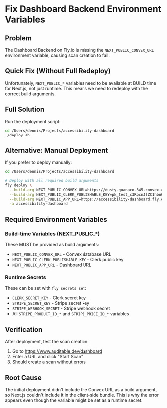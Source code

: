 # Fix Dashboard Backend Environment Variables

## Problem
The Dashboard Backend on Fly.io is missing the `NEXT_PUBLIC_CONVEX_URL` environment variable, causing scan creation to fail.

## Quick Fix (Without Full Redeploy)

Unfortunately, `NEXT_PUBLIC_*` variables need to be available at BUILD time for Next.js, not just runtime. This means we need to redeploy with the correct build arguments.

## Full Solution

Run the deployment script:
```bash
cd /Users/dennis/Projects/accessibility-dashboard
./deploy.sh
```

## Alternative: Manual Deployment

If you prefer to deploy manually:

```bash
cd /Users/dennis/Projects/accessibility-dashboard

# Deploy with all required build arguments
fly deploy \
  --build-arg NEXT_PUBLIC_CONVEX_URL=https://dusty-guanaco-345.convex.cloud \
  --build-arg NEXT_PUBLIC_CLERK_PUBLISHABLE_KEY=pk_test_c3RpcnJlZC1hbnQtNzAuY2xlcmsuYWNjb3VudHMuZGV2JA \
  --build-arg NEXT_PUBLIC_APP_URL=https://accessibility-dashboard.fly.dev \
  -a accessibility-dashboard
```

## Required Environment Variables

### Build-time Variables (NEXT_PUBLIC_*)
These MUST be provided as build arguments:
- `NEXT_PUBLIC_CONVEX_URL` - Convex database URL
- `NEXT_PUBLIC_CLERK_PUBLISHABLE_KEY` - Clerk public key
- `NEXT_PUBLIC_APP_URL` - Dashboard URL

### Runtime Secrets
These can be set with `fly secrets set`:
- `CLERK_SECRET_KEY` - Clerk secret key
- `STRIPE_SECRET_KEY` - Stripe secret key
- `STRIPE_WEBHOOK_SECRET` - Stripe webhook secret
- All `STRIPE_PRODUCT_ID_*` and `STRIPE_PRICE_ID_*` variables

## Verification

After deployment, test the scan creation:
1. Go to https://www.auditable.dev/dashboard
2. Enter a URL and click "Start Scan"
3. Should create a scan without errors

## Root Cause

The initial deployment didn't include the Convex URL as a build argument, so Next.js couldn't include it in the client-side bundle. This is why the error appears even though the variable might be set as a runtime secret.